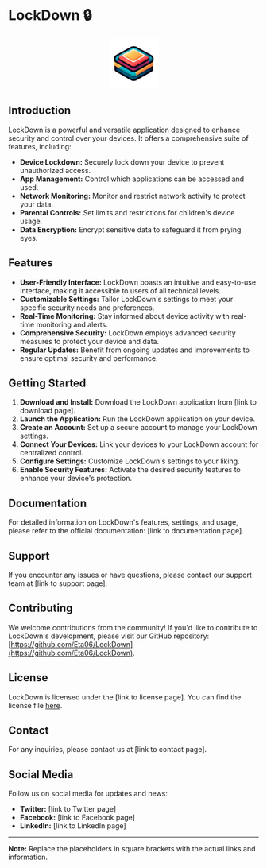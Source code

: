 # LockDown 🔒

<center><img src="static/images/icon.png" alt="LockDown Logo" width="100" height="100"></center>

## Introduction

LockDown is a powerful and versatile application designed to enhance security and control over your devices. It offers a comprehensive suite of features, including:

* **Device Lockdown:** Securely lock down your device to prevent unauthorized access.
* **App Management:** Control which applications can be accessed and used.
* **Network Monitoring:** Monitor and restrict network activity to protect your data.
* **Parental Controls:** Set limits and restrictions for children's device usage.
* **Data Encryption:** Encrypt sensitive data to safeguard it from prying eyes.

## Features

* **User-Friendly Interface:** LockDown boasts an intuitive and easy-to-use interface, making it accessible to users of all technical levels.
* **Customizable Settings:** Tailor LockDown's settings to meet your specific security needs and preferences.
* **Real-Time Monitoring:** Stay informed about device activity with real-time monitoring and alerts.
* **Comprehensive Security:** LockDown employs advanced security measures to protect your device and data.
* **Regular Updates:** Benefit from ongoing updates and improvements to ensure optimal security and performance.

## Getting Started

1. **Download and Install:** Download the LockDown application from [link to download page].
2. **Launch the Application:** Run the LockDown application on your device.
3. **Create an Account:**  Set up a secure account to manage your LockDown settings.
4. **Connect Your Devices:** Link your devices to your LockDown account for centralized control.
5. **Configure Settings:** Customize LockDown's settings to your liking.
6. **Enable Security Features:** Activate the desired security features to enhance your device's protection.

## Documentation

For detailed information on LockDown's features, settings, and usage, please refer to the official documentation: [link to documentation page].

## Support

If you encounter any issues or have questions, please contact our support team at [link to support page].

## Contributing

We welcome contributions from the community! If you'd like to contribute to LockDown's development, please visit our GitHub repository: [https://github.com/Eta06/LockDown](https://github.com/Eta06/LockDown).

## License

LockDown is licensed under the [link to license page]. You can find the license file [here](LICENSE).

## Contact

For any inquiries, please contact us at [link to contact page].

## Social Media

Follow us on social media for updates and news:

* **Twitter:** [link to Twitter page]
* **Facebook:** [link to Facebook page]
* **LinkedIn:** [link to LinkedIn page]

---

**Note:** Replace the placeholders in square brackets with the actual links and information.